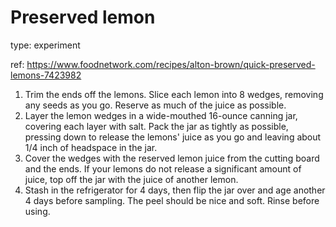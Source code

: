 # Preserved lemon

type: experiment

ref: https://www.foodnetwork.com/recipes/alton-brown/quick-preserved-lemons-7423982

1. Trim the ends off the lemons. Slice each lemon into 8 wedges, removing any seeds as you go. Reserve as much of the juice as possible.
1. Layer the lemon wedges in a wide-mouthed 16-ounce canning jar, covering each layer with salt. Pack the jar as tightly as possible, pressing down to release the lemons' juice as you go and leaving about 1/4 inch of headspace in the jar.
1. Cover the wedges with the reserved lemon juice from the cutting board and the ends. If your lemons do not release a significant amount of juice, top off the jar with the juice of another lemon.
1. Stash in the refrigerator for 4 days, then flip the jar over and age another 4 days before sampling. The peel should be nice and soft. Rinse before using.